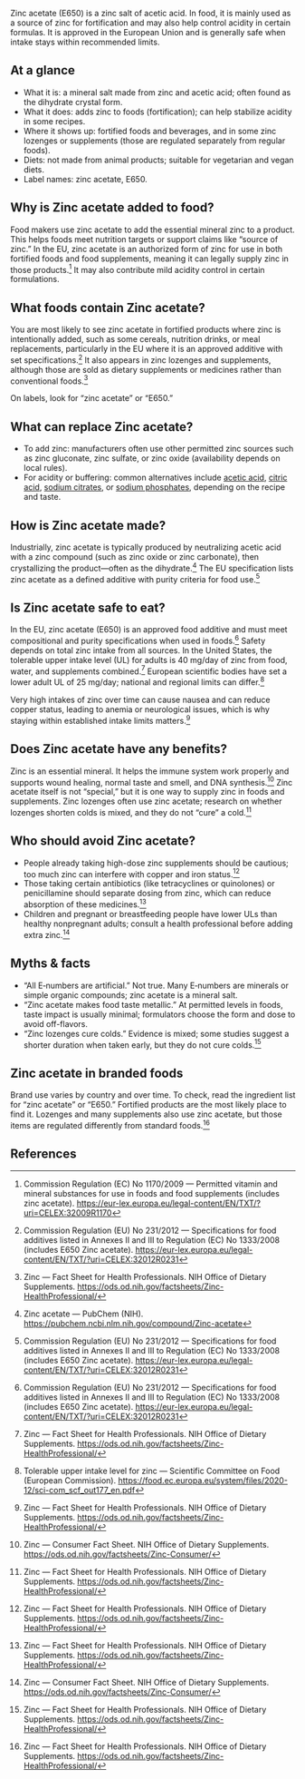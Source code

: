 Zinc acetate (E650) is a zinc salt of acetic acid. In food, it is mainly used as a source of zinc for fortification and may also help control acidity in certain formulas. It is approved in the European Union and is generally safe when intake stays within recommended limits.

<!--more-->

## At a glance
- What it is: a mineral salt made from zinc and acetic acid; often found as the dihydrate crystal form.
- What it does: adds zinc to foods (fortification); can help stabilize acidity in some recipes.
- Where it shows up: fortified foods and beverages, and in some zinc lozenges or supplements (those are regulated separately from regular foods).
- Diets: not made from animal products; suitable for vegetarian and vegan diets.
- Label names: zinc acetate, E650.

## Why is Zinc acetate added to food?
Food makers use zinc acetate to add the essential mineral zinc to a product. This helps foods meet nutrition targets or support claims like “source of zinc.” In the EU, zinc acetate is an authorized form of zinc for use in both fortified foods and food supplements, meaning it can legally supply zinc in those products.[^2] It may also contribute mild acidity control in certain formulations.

## What foods contain Zinc acetate?
You are most likely to see zinc acetate in fortified products where zinc is intentionally added, such as some cereals, nutrition drinks, or meal replacements, particularly in the EU where it is an approved additive with set specifications.[^1] It also appears in zinc lozenges and supplements, although those are sold as dietary supplements or medicines rather than conventional foods.[^3]

On labels, look for “zinc acetate” or “E650.”

## What can replace Zinc acetate?
- To add zinc: manufacturers often use other permitted zinc sources such as zinc gluconate, zinc sulfate, or zinc oxide (availability depends on local rules).
- For acidity or buffering: common alternatives include [acetic acid](/e260-acetic-acid), [citric acid](/e330-citric-acid), [sodium citrates](/e331-sodium-citrates), or [sodium phosphates](/e339-sodium-phosphates), depending on the recipe and taste.

## How is Zinc acetate made?
Industrially, zinc acetate is typically produced by neutralizing acetic acid with a zinc compound (such as zinc oxide or zinc carbonate), then crystallizing the product—often as the dihydrate.[^5] The EU specification lists zinc acetate as a defined additive with purity criteria for food use.[^1]

## Is Zinc acetate safe to eat?
In the EU, zinc acetate (E650) is an approved food additive and must meet compositional and purity specifications when used in foods.[^1] Safety depends on total zinc intake from all sources. In the United States, the tolerable upper intake level (UL) for adults is 40 mg/day of zinc from food, water, and supplements combined.[^3] European scientific bodies have set a lower adult UL of 25 mg/day; national and regional limits can differ.[^6]

Very high intakes of zinc over time can cause nausea and can reduce copper status, leading to anemia or neurological issues, which is why staying within established intake limits matters.[^3]

## Does Zinc acetate have any benefits?
Zinc is an essential mineral. It helps the immune system work properly and supports wound healing, normal taste and smell, and DNA synthesis.[^4] Zinc acetate itself is not “special,” but it is one way to supply zinc in foods and supplements. Zinc lozenges often use zinc acetate; research on whether lozenges shorten colds is mixed, and they do not “cure” a cold.[^3]

## Who should avoid Zinc acetate?
- People already taking high-dose zinc supplements should be cautious; too much zinc can interfere with copper and iron status.[^3]
- Those taking certain antibiotics (like tetracyclines or quinolones) or penicillamine should separate dosing from zinc, which can reduce absorption of these medicines.[^3]
- Children and pregnant or breastfeeding people have lower ULs than healthy nonpregnant adults; consult a health professional before adding extra zinc.[^4]

## Myths & facts
- “All E‑numbers are artificial.” Not true. Many E‑numbers are minerals or simple organic compounds; zinc acetate is a mineral salt.
- “Zinc acetate makes food taste metallic.” At permitted levels in foods, taste impact is usually minimal; formulators choose the form and dose to avoid off-flavors.
- “Zinc lozenges cure colds.” Evidence is mixed; some studies suggest a shorter duration when taken early, but they do not cure colds.[^3]

## Zinc acetate in branded foods
Brand use varies by country and over time. To check, read the ingredient list for “zinc acetate” or “E650.” Fortified products are the most likely place to find it. Lozenges and many supplements also use zinc acetate, but those items are regulated differently from standard foods.[^3]

## References
[^1]: Commission Regulation (EU) No 231/2012 — Specifications for food additives listed in Annexes II and III to Regulation (EC) No 1333/2008 (includes E650 Zinc acetate). https://eur-lex.europa.eu/legal-content/EN/TXT/?uri=CELEX:32012R0231
[^2]: Commission Regulation (EC) No 1170/2009 — Permitted vitamin and mineral substances for use in foods and food supplements (includes zinc acetate). https://eur-lex.europa.eu/legal-content/EN/TXT/?uri=CELEX:32009R1170
[^3]: Zinc — Fact Sheet for Health Professionals. NIH Office of Dietary Supplements. https://ods.od.nih.gov/factsheets/Zinc-HealthProfessional/
[^4]: Zinc — Consumer Fact Sheet. NIH Office of Dietary Supplements. https://ods.od.nih.gov/factsheets/Zinc-Consumer/
[^5]: Zinc acetate — PubChem (NIH). https://pubchem.ncbi.nlm.nih.gov/compound/Zinc-acetate
[^6]: Tolerable upper intake level for zinc — Scientific Committee on Food (European Commission). https://food.ec.europa.eu/system/files/2020-12/sci-com_scf_out177_en.pdf
